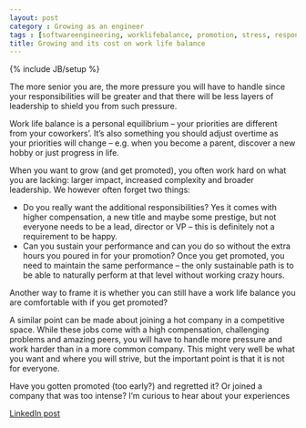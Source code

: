 ```yaml
---
layout: post
category : Growing as an engineer
tags : [softwareengineering, worklifebalance, promotion, stress, responsibilities]
title: Growing and its cost on work life balance
---
```

{% include JB/setup %}

The more senior you are, the more pressure you will have to handle since your responsibilities will be greater and that there will be less layers of leadership to shield you from such pressure.

Work life balance is a personal equilibrium – your priorities are different from your coworkers’. It’s also something you should adjust overtime as your priorities will change – e.g. when you become a parent, discover a new hobby or just progress in life.

When you want to grow (and get promoted), you often work hard on what you are lacking: larger impact, increased complexity and broader leadership. We however often forget two things:

- Do you really want the additional responsibilities? Yes it comes with higher compensation, a new title and maybe some prestige, but not everyone needs to be a lead, director or VP – this is definitely not a requirement to be happy.
- Can you sustain your performance and can you do so without the extra hours you poured in for your promotion? Once you get promoted, you need to maintain the same performance – the only sustainable path is to be able to naturally perform at that level without working crazy hours.

Another way to frame it is whether you can still have a work life balance you are comfortable with if you get promoted?

A similar point can be made about joining a hot company in a competitive space. While these jobs come with a high compensation, challenging problems and amazing peers, you will have to handle more pressure and work harder than in a more common company. This might very well be what you want and where you will strive, but the important point is that it is not for everyone.

Have you gotten promoted (too early?) and regretted it? Or joined a company that was too intense? I’m curious to hear about your experiences


[LinkedIn post](https://www.linkedin.com/posts/tumichel_softwareengineering-worklifebalance-promotion-activity-7175883776277778432-2DXO/)
